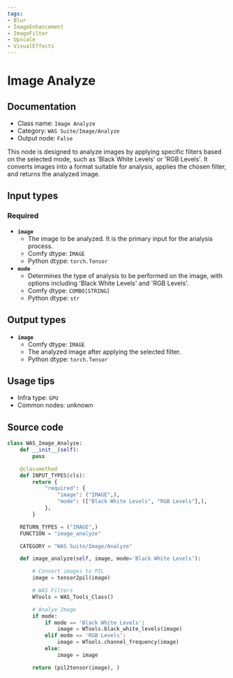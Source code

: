 ```yaml
---
tags:
- Blur
- ImageEnhancement
- ImageFilter
- Upscale
- VisualEffects
---
```


# Image Analyze
## Documentation
- Class name: `Image Analyze`
- Category: `WAS Suite/Image/Analyze`
- Output node: `False`

This node is designed to analyze images by applying specific filters based on the selected mode, such as 'Black White Levels' or 'RGB Levels'. It converts images into a format suitable for analysis, applies the chosen filter, and returns the analyzed image.
## Input types
### Required
- **`image`**
    - The image to be analyzed. It is the primary input for the analysis process.
    - Comfy dtype: `IMAGE`
    - Python dtype: `torch.Tensor`
- **`mode`**
    - Determines the type of analysis to be performed on the image, with options including 'Black White Levels' and 'RGB Levels'.
    - Comfy dtype: `COMBO[STRING]`
    - Python dtype: `str`
## Output types
- **`image`**
    - Comfy dtype: `IMAGE`
    - The analyzed image after applying the selected filter.
    - Python dtype: `torch.Tensor`
## Usage tips
- Infra type: `GPU`
- Common nodes: unknown


## Source code
```python
class WAS_Image_Analyze:
    def __init__(self):
        pass

    @classmethod
    def INPUT_TYPES(cls):
        return {
            "required": {
                "image": ("IMAGE",),
                "mode": (["Black White Levels", "RGB Levels"],),
            },
        }

    RETURN_TYPES = ("IMAGE",)
    FUNCTION = "image_analyze"

    CATEGORY = "WAS Suite/Image/Analyze"

    def image_analyze(self, image, mode='Black White Levels'):

        # Convert images to PIL
        image = tensor2pil(image)

        # WAS Filters
        WTools = WAS_Tools_Class()

        # Analye Image
        if mode:
            if mode == 'Black White Levels':
                image = WTools.black_white_levels(image)
            elif mode == 'RGB Levels':
                image = WTools.channel_frequency(image)
            else:
                image = image

        return (pil2tensor(image), )

```

